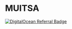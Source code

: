 # MUITSA

[![DigitalOcean Referral Badge](https://web-platforms.sfo2.cdn.digitaloceanspaces.com/WWW/Badge%202.svg)](https://www.digitalocean.com/?refcode=d5c45666591a&utm_campaign=Referral_Invite&utm_medium=Referral_Program&utm_source=badge)
